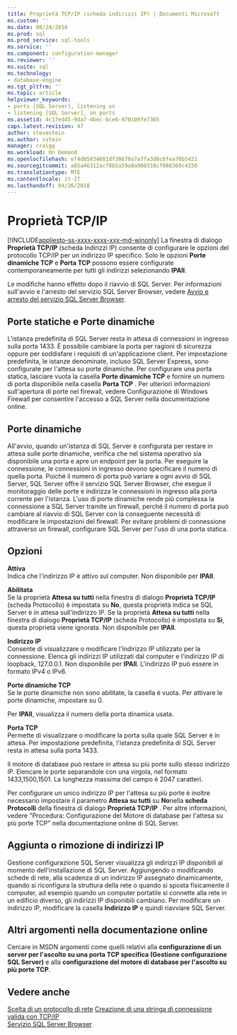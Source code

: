 ```yaml
---
title: Proprietà TCP/IP (scheda indirizzi IP) | Documenti Microsoft
ms.custom: ''
ms.date: 08/24/2016
ms.prod: sql
ms.prod_service: sql-tools
ms.service: ''
ms.component: configuration-manager
ms.reviewer: ''
ms.suite: sql
ms.technology:
- database-engine
ms.tgt_pltfrm: ''
ms.topic: article
helpviewer_keywords:
- ports [SQL Server], listening on
- listening [SQL Server], on ports
ms.assetid: 4c17ed45-9da7-4bec-bce6-970109fe7365
caps.latest.revision: 47
author: stevestein
ms.author: sstein
manager: craigg
ms.workload: On Demand
ms.openlocfilehash: ef4d05834601df38670a7a7fa3d8c6fea70b5421
ms.sourcegitcommit: a85a46312acf8b5a59a8a900310cf088369c4150
ms.translationtype: MTE
ms.contentlocale: it-IT
ms.lasthandoff: 04/26/2018
---
```

# <a name="tcpip-properties-ip-addresses-tab"></a>Proprietà TCP/IP
[!INCLUDE[appliesto-ss-xxxx-xxxx-xxx-md-winonly](../../includes/appliesto-ss-xxxx-xxxx-xxx-md-winonly.md)]
  La finestra di dialogo **Proprietà TCP/IP** (scheda Indirizzi IP) consente di configurare le opzioni del protocollo TCP/IP per un indirizzo IP specifico. Solo le opzioni **Porte dinamiche TCP** e **Porta TCP** possono essere configurate contemporaneamente per tutti gli indirizzi selezionando **IPAll**.  
  
 Le modifiche hanno effetto dopo il riavvio di SQL Server. Per informazioni sull'avvio e l'arresto del servizio SQL Server Browser, vedere [Avvio e arresto del servizio SQL Server Browser](../../database-engine/configure-windows/start-stop-pause-resume-restart-sql-server-services.md).  
  
## <a name="static-vs-dynamic-ports"></a>Porte statiche e Porte dinamiche  
 L'istanza predefinita di SQL Server resta in attesa di connessioni in ingresso sulla porta 1433. È possibile cambiare la porta per ragioni di sicurezza oppure per soddisfare i requisiti di un'applicazione client. Per impostazione predefinita, le istanze denominate, incluso SQL Server Express, sono configurate per l'attesa su porte dinamiche. Per configurare una porta statica, lasciare vuota la casella **Porte dinamiche TCP** e fornire un numero di porta disponibile nella casella **Porta TCP** . Per ulteriori informazioni sull'apertura di porte nel firewall, vedere Configurazione di Windows Firewall per consentire l'accesso a SQL Server nella documentazione online.  
  
## <a name="dynamic-ports"></a>Porte dinamiche  
 All'avvio, quando un'istanza di SQL Server è configurata per restare in attesa sulle porte dinamiche, verifica che nel sistema operativo sia disponibile una porta e apre un endpoint per la porta. Per eseguire la connessione, le connessioni in ingresso devono specificare il numero di quella porta. Poiché il numero di porta può variare a ogni avvio di SQL Server, SQL Server offre il servizio SQL Server Browser, che esegue il monitoraggio delle porte e indirizza le connessioni in ingresso alla porta corrente per l'istanza. L'uso di porte dinamiche rende più complessa la connessione a SQL Server tramite un firewall, perché il numero di porta può cambiare al riavvio di SQL Server con la conseguente necessità di modificare le impostazioni del firewall. Per evitare problemi di connessione attraverso un firewall, configurare SQL Server per l'uso di una porta statica.  
  
## <a name="options"></a>Opzioni  
 **Attiva**  
 Indica che l'indirizzo IP è attivo sul computer. Non disponibile per **IPAll**.  
  
 **Abilitata**  
 Se la proprietà **Attesa su tutti** nella finestra di dialogo **Proprietà TCP/IP** (scheda Protocollo) è impostata su **No**, questa proprietà indica se SQL Server è in attesa sull'indirizzo IP. Se la proprietà **Attesa su tutti** nella finestra di dialogo **Proprietà TCP/IP** (scheda Protocollo) è impostata su **Sì**, questa proprietà viene ignorata. Non disponibile per **IPAll**.  
  
 **Indirizzo IP**  
 Consente di visualizzare o modificare l'indirizzo IP utilizzato per la connessione. Elenca gli indirizzi IP utilizzati dal computer e l'indirizzo IP di loopback, 127.0.0.1. Non disponibile per **IPAll**. L'indirizzo IP può essere in formato IPv4 o IPv6.  
  
 **Porte dinamiche TCP**  
 Se le porte dinamiche non sono abilitate, la casella è vuota. Per attivare le porte dinamiche, impostare su 0.  
  
 Per **IPAll**, visualizza il numero della porta dinamica usata.  
  
 **Porta TCP**  
 Permette di visualizzare o modificare la porta sulla quale SQL Server è in attesa. Per impostazione predefinita, l'istanza predefinita di SQL Server resta in attesa sulla porta 1433.  
  
 Il motore di database può restare in attesa su più porte sullo stesso indirizzo IP. Elencare le porte separandole con una virgola, nel formato 1433,1500,1501. La lunghezza massima del campo è 2047 caratteri.  
  
 Per configurare un unico indirizzo IP per l'attesa su più porte è inoltre necessario impostare il parametro **Attesa su tutti** su **No**nella **scheda Protocolli** della finestra di dialogo **Proprietà TCP/IP** . Per altre informazioni, vedere "Procedura: Configurazione del Motore di database per l'attesa su più porte TCP" nella documentazione online di SQL Server.  
  
## <a name="adding-or-removing-ip-addresses"></a>Aggiunta o rimozione di indirizzi IP  
 Gestione configurazione SQL Server visualizza gli indirizzi IP disponibili al momento dell'installazione di SQL Server. Aggiungendo o modificando schede di rete, alla scadenza di un indirizzo IP assegnato dinamicamente, quando si riconfigura la struttura della rete o quando si sposta fisicamente il computer, ad esempio quando un computer portatile si connette alla rete in un edificio diverso, gli indirizzi IP disponibili cambiano. Per modificare un indirizzo IP, modificare la casella **Indirizzo IP** e quindi riavviare SQL Server.  
  
## <a name="additional-topics-in-books-online"></a>Altri argomenti nella documentazione online  
 Cercare in MSDN argomenti come quelli relativi alla **configurazione di un server per l'ascolto su una porta TCP specifica (Gestione configurazione SQL Server)** e alla **configurazione del motore di database per l'ascolto su più porte TCP**.  
  
## <a name="see-also"></a>Vedere anche  
 [Scelta di un protocollo di rete](https://msdn.microsoft.com/library/ms187892(v=sql.120).aspx)   
 [Creazione di una stringa di connessione valida con TCP/IP](creating-a-valid-connection-string-using-tcp-ip.md)   
 [Servizio SQL Server Browser](https://msdn.microsoft.com/library/ms181087(v=sql.130).aspx)  
  
  
